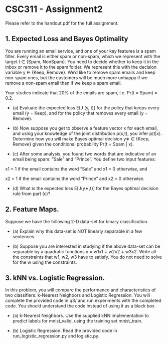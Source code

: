 # CSC311 - Assignment2

Please refer to the handout.pdf for the full assignment.

## 1. Expected Loss and Bayes Optimality


You are running an email service, and one of your key features is a spam filter. Every email is either spam or non-spam, which we represent with the target t ∈ {Spam, NonSpam}. You need to decide whether to keep it in the inbox or remove it to the spam folder. We represent this with the decision variable y ∈ {Keep, Remove}. We’d like to remove spam emails and keep non-spam ones, but the customers will be much more unhappy if we remove a non-spam email than if we keep a spam email.

Your studies indicate that 20% of the emails are spam, i.e. Pr(t = Spam) = 0.2.

- (a) Evaluate the expected loss E[J (y, t)] for the policy that keeps every email (y = Keep), and for the policy that removes every email (y = Remove).

- (b) Now suppose you get to observe a feature vector x for each email, and using your knowledge of the joint distribution p(x,t), you infer p(t|x). Determine how you will make Bayes optimal decision y∗ ∈ {Keep, Remove} given the conditional probability Pr(t = Spam | x).

- (c) After some analysis, you found two words that are indicative of an email being spam: “Sale” and “Prince”. You define two input features:

x1 = 1 if the email contains the word “Sale” and x1 = 0 otherwise, and

x2 = 1 if the email contains the word “Prince” and x2 = 0 otherwise.

- (d) What is the expected loss E[J(y∗,t)] for the Bayes optimal decision rule from part (c)?

## 2. Feature Maps.
Suppose we have the following 2-D data-set for binary classification.

- (a) Explain why this data-set is NOT linearly separable in a few sentences.

- (b) Suppose you are interested in studying if the above data-set can be separable by a quadratic functions y = w1x1 + w2x2 + w3x2. Write all the constraints that w1, w2, w3 have to satisfy. You do not need to solve for the w using the constraints.

## 3. kNN vs. Logistic Regression.
In this problem, you will compare the performance and characteristics of two classifiers: k-Nearest Neighbors and Logistic Regression. You will complete the provided code in q3/ and run experiments with the completed code. You should understand the code instead of using it as a black box.

- (a) k-Nearest Neighbors. Use the supplied kNN implementation to predict labels for mnist_valid, using the training set mnist_train.

- (b) Logistic Regression. Read the provided code in run_logistic_regression.py and logistic.py.